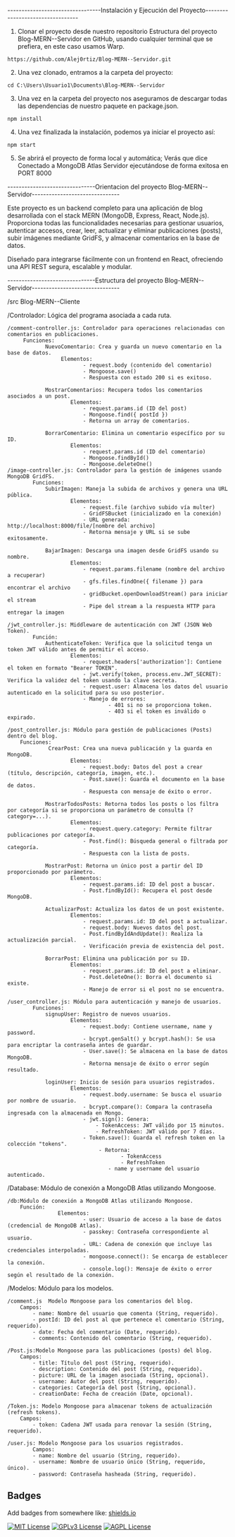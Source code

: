 
---------------------------------Instalación y Ejecución del Proyecto---------------------------------

1. Clonar el proyecto desde nuestro repositorio Estructura del proyecto Blog-MERN--Servidor en GitHub,
 usando cualquier terminal que se prefiera, en este caso usamos Warp.


~~~~~~~~~~~~~~~~~~~~~~~~~~~~~~~~~~~~~~~~~~~~~~~~~~~~~~~~~~~~~
https://github.com/Alej0rtiz/Blog-MERN--Servidor.git
~~~~~~~~~~~~~~~~~~~~~~~~~~~~~~~~~~~~~~~~~~~~~~~~~~~~~~~~~~~~~

2. Una vez clonado, entramos a la carpeta del proyecto:

~~~~~~~~~~~~~~~~~~~~~~~~~~~~~~~~~~~~~~~~~~~~~~~~~
cd C:\Users\Usuario1\Documents\Blog-MERN--Servidor
~~~~~~~~~~~~~~~~~~~~~~~~~~~~~~~~~~~~~~~~~~~~~~~~~

3. Una vez en la carpeta del proyecto nos aseguramos de descargar todas las dependencias de nuestro
paquete en package.json.

~~~~~~~~~~~
npm install
~~~~~~~~~~~

4. Una vez finalizada la instalación, podemos ya iniciar el proyecto así:

~~~~~~~~~
npm start
~~~~~~~~~

5. Se abrirá el proyecto de forma local y automática; Verás que dice Conectado a MongoDB Atlas
Servidor ejecutándose de forma exitosa en PORT 8000

-------------------------------Orientacion del proyecto Blog-MERN--Servidor-------------------------------

Este proyecto es un backend completo para una aplicación de blog desarrollada con el stack MERN (MongoDB, 
Express, React, Node.js). Proporciona todas las funcionalidades necesarias para gestionar usuarios, 
autenticar accesos, crear, leer, actualizar y eliminar publicaciones (posts), subir imágenes mediante 
GridFS, y almacenar comentarios en la base de datos.

Diseñado para integrarse fácilmente con un frontend en React, ofreciendo una API REST segura,
escalable y modular.

-------------------------------Estructura del proyecto Blog-MERN--Servidor-------------------------------

/src  Blog-MERN--Cliente
	

/Controlador: Lógica del programa asociada a cada ruta.

	/comment-controller.js: Controlador para operaciones relacionadas con comentarios en publicaciones.
		 Funciones:
        		NuevoComentario: Crea y guarda un nuevo comentario en la base de datos.
           			 Elementos: 
                			- request.body (contenido del comentario)
                			- Mongoose.save()
                			- Respuesta con estado 200 si es exitoso.

        		MostrarComentarios: Recupera todos los comentarios asociados a un post.
            			Elementos:
                			- request.params.id (ID del post)
                			- Mongoose.find({ postId })
                			- Retorna un array de comentarios.

        		BorrarComentario: Elimina un comentario específico por su ID.
            			Elementos:
                			- request.params.id (ID del comentario)
               				- Mongoose.findById()
                			- Mongoose.deleteOne()
	/image-controller.js: Controlador para la gestión de imágenes usando MongoDB GridFS.
    		Funciones:
        		SubirImagen: Maneja la subida de archivos y genera una URL pública.
            			Elementos:
                			- request.file (archivo subido vía multer)
                			- GridFSBucket (inicializado en la conexión)
                			- URL generada: http://localhost:8000/file/[nombre del archivo]
                			- Retorna mensaje y URL si se sube exitosamente.

        		BajarImagen: Descarga una imagen desde GridFS usando su nombre.
            			Elementos:
                			- request.params.filename (nombre del archivo a recuperar)
                			- gfs.files.findOne({ filename }) para encontrar el archivo
                			- gridBucket.openDownloadStream() para iniciar el stream
                			- Pipe del stream a la respuesta HTTP para entregar la imagen

	/jwt_controller.js: Middleware de autenticación con JWT (JSON Web Token).
    		Función:
        		AuthenticateToken: Verifica que la solicitud tenga un token JWT válido antes de permitir el acceso.
            			Elementos:
                			- request.headers['authorization']: Contiene el token en formato "Bearer TOKEN".
                			- jwt.verify(token, process.env.JWT_SECRET): Verifica la validez del token usando la clave secreta.
                			- request.user: Almacena los datos del usuario autenticado en la solicitud para su uso posterior.
                			- Manejo de errores:
                    				- 401 si no se proporciona token.
                    				- 403 si el token es inválido o expirado.

	/post_controller.js: Módulo para gestión de publicaciones (Posts) dentro del blog.
   		Funciones:
       			 CrearPost: Crea una nueva publicación y la guarda en MongoDB.
            			Elementos:
                			- request.body: Datos del post a crear (título, descripción, categoría, imagen, etc.).
                			- Post.save(): Guarda el documento en la base de datos.
                			- Respuesta con mensaje de éxito o error.

        		MostrarTodosPosts: Retorna todos los posts o los filtra por categoría si se proporciona un parámetro de consulta (?					   category=...).
            			Elementos:
                			- request.query.category: Permite filtrar publicaciones por categoría.
                			- Post.find(): Búsqueda general o filtrada por categoría.
                			- Respuesta con la lista de posts.

        		MostrarPost: Retorna un único post a partir del ID proporcionado por parámetro.
            			Elementos:
                			- request.params.id: ID del post a buscar.
                			- Post.findById(): Recupera el post desde MongoDB.

        		ActualizarPost: Actualiza los datos de un post existente.
            			Elementos:
                			- request.params.id: ID del post a actualizar.
                			- request.body: Nuevos datos del post.
                			- Post.findByIdAndUpdate(): Realiza la actualización parcial.
                			- Verificación previa de existencia del post.

        		BorrarPost: Elimina una publicación por su ID.
            			Elementos:
                			- request.params.id: ID del post a eliminar.
                			- Post.deleteOne(): Borra el documento si existe.
                			- Manejo de error si el post no se encuentra.

	/user_controller.js: Módulo para autenticación y manejo de usuarios.
    		Funciones:
        		signupUser: Registro de nuevos usuarios.
            			Elementos:
                			- request.body: Contiene username, name y password.
                			- bcrypt.genSalt() y bcrypt.hash(): Se usa para encriptar la contraseña antes de guardar.
                			- User.save(): Se almacena en la base de datos MongoDB.
                			- Retorna mensaje de éxito o error según resultado.

        		loginUser: Inicio de sesión para usuarios registrados.
            			Elementos:
                			- request.body.username: Se busca el usuario por nombre de usuario.
                			- bcrypt.compare(): Compara la contraseña ingresada con la almacenada en Mongo.
                			- jwt.sign(): Genera:
                    			- TokenAccess: JWT válido por 15 minutos.
                    			- RefreshToken: JWT válido por 7 días.
                			- Token.save(): Guarda el refresh token en la colección "tokens".
               					 - Retorna:
                    					- TokenAccess
                    					- RefreshToken
                   					- name y username del usuario autenticado.

/Database: Módulo de conexión a MongoDB Atlas utilizando Mongoose.

  	/db:Módulo de conexión a MongoDB Atlas utilizando Mongoose.
		Función:
            		Elementos:
               			  	- user: Usuario de acceso a la base de datos (credencial de MongoDB Atlas).
                			- passkey: Contraseña correspondiente al usuario.
                			- URL: Cadena de conexión que incluye las credenciales interpoladas.
                			- mongoose.connect(): Se encarga de establecer la conexión.
                			- console.log(): Mensaje de éxito o error según el resultado de la conexión.

/Modelos: Módulo para los modelos.

	/comment.js  Modelo Mongoose para los comentarios del blog.
		Campos:
			- name: Nombre del usuario que comenta (String, requerido).
			- postId: ID del post al que pertenece el comentario (String, requerido).
			- date: Fecha del comentario (Date, requerido).
			- comments: Contenido del comentario (String, requerido).

	/Post.js:Modelo Mongoose para las publicaciones (posts) del blog.
		Campos:
			- title: Título del post (String, requerido).
			- description: Contenido del post (String, requerido).
			- picture: URL de la imagen asociada (String, opcional).
			- username: Autor del post (String, requerido).
			- categories: Categoría del post (String, opcional).
			- creationDate: Fecha de creación (Date, opcional).

	/Token.js: Modelo Mongoose para almacenar tokens de actualización (refresh tokens).
		Campos:
			- token: Cadena JWT usada para renovar la sesión (String, requerido).
	
	/user.js: Modelo Mongoose para los usuarios registrados.
			Campos:
			- name: Nombre del usuario (String, requerido).
			- username: Nombre de usuario único (String, requerido, único).
			- password: Contraseña hasheada (String, requerido).
## Badges

Add badges from somewhere like: [shields.io](https://shields.io/)

[![MIT License](https://img.shields.io/badge/License-MIT-green.svg)](https://choosealicense.com/licenses/mit/)
[![GPLv3 License](https://img.shields.io/badge/License-GPL%20v3-yellow.svg)](https://opensource.org/licenses/)
[![AGPL License](https://img.shields.io/badge/license-AGPL-blue.svg)](http://www.gnu.org/licenses/agpl-3.0)

